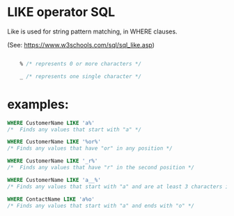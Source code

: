 
# LIKE operator SQL


Like is used for string pattern matching,
in WHERE clauses.

(See: https://www.w3schools.com/sql/sql_like.asp)
```sql

    % /* represents 0 or more characters */

    _ /* represents one single character */

```






# examples:

```sql
WHERE CustomerName LIKE 'a%'
/*	Finds any values that start with "a" */

WHERE CustomerName LIKE '%or%'
/* Finds any values that have "or" in any position */

WHERE CustomerName LIKE '_r%'
/*	Finds any values that have "r" in the second position */

WHERE CustomerName LIKE 'a__%'
/* Finds any values that start with "a" and are at least 3 characters in length */

WHERE ContactName LIKE 'a%o'
/* Finds any values that start with "a" and ends with "o" */
```